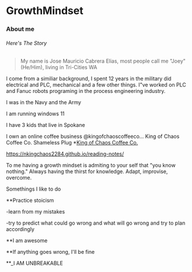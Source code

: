 # GrowthMindset

### About me

###### Here's The Story

>My name is Jose Mauricio Cabrera Elias, most people call me "Joey" (He/Him), living in Tri-Cities WA

I come from a similiar background, I spent 12 years in the military did electrical and PLC, mechanical and a few other things. I"ve worked on PLC and 
Fanuc robots programing in the process engineering industry.

I was in the Navy and the Army

I am running windows 11

I have 3 kids that live in Spokane

I own an online coffee business @kingofchaoscoffeeco... King of Chaos Coffee Co. Shameless Plug
*[King of Chaos Coffee Co.](http://www.kingofchaoscoffeeco.com)

https://nkingchaos2284.github.io/reading-notes/

To me having a growth mindset is admiting to your self that "you know nothing." Always having the thirst for knowledge. Adapt, improvise, overcome. 

Somethings I like to do

**Practice stoicism

 -learn from my mistakes

 -try to predict what could go wrong and what will go wrong and try to plan accordingly

 **I am awesome

 **If anything goes wrong, I'll be fine

 **_I AM UNBREAKABLE
